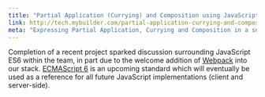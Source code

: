```yaml
---
title: "Partial Application (Currying) and Composition using JavaScript ES6"
link: http://tech.mybuilder.com/partial-application-currying-and-composition-using-javascript-es6/
meta: "Expressing Partial Application, Currying and Composition in a succinct manner using ES2015"
---
```

Completion of a recent project sparked discussion surrounding JavaScript ES6 within the team, in part due to the welcome addition of [Webpack](http://webpack.github.io/) into our stack.
[ECMAScript 6](http://en.wikipedia.org/wiki/ECMAScript) is an upcoming standard which will eventually be used as a reference for all future JavaScript implementations (client and server-side).
<!--more-->
